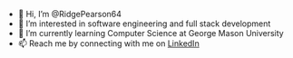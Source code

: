 - 👋 Hi, I’m @RidgePearson64
- 👀 I’m interested in software engineering and full stack development
- 🌱 I’m currently learning Computer Science at George Mason University
- 📫 Reach me by connecting with me on [LinkedIn](https://www.linkedin.com/in/ridgepearson/)

<!---
RidgePearson64/RidgePearson64 is a ✨ special ✨ repository because its `README.md` (this file) appears on your GitHub profile.
You can click the Preview link to take a look at your changes.
--->
